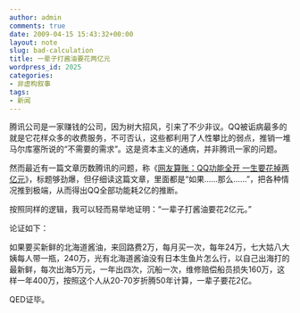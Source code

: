 ```yaml
---
author: admin
comments: true
date: 2009-04-15 15:43:32+00:00
layout: note
slug: bad-calculation
title: 一辈子打酱油要花两亿元
wordpress_id: 2025
categories:
- 非虚构叙事
tags:
- 新闻
---
```


腾讯公司是一家赚钱的公司，因为树大招风，引来了不少非议。QQ被诟病最多的就是它花样众多的收费服务，不可否认，这些都利用了人性攀比的弱点，推销一堆马尔库塞所说的“不需要的需求”。这是资本主义的通病，并非腾讯一家的问题。

然而最近有一篇文章历数腾讯的问题，称《[网友算账：QQ功能全开 一生要花掉两亿元](http://city.hzrb.cn/system/2009/04/15/010023872.shtml)》，标题够劲爆，但仔细读这篇文章，里面都是“如果……那么……”，把各种情况推到极端，从而得出QQ全部功能耗2亿的推断。

按照同样的逻辑，我可以轻而易举地证明：“一辈子打酱油要花2亿元。”

论证如下：

如果要买新鲜的北海道酱油，来回路费2万，每月买一次，每年24万，七大姑八大姨每人带一瓶，240万，光有北海道酱油没有日本生鱼片怎么行，以自己出海打的最新鲜，每次出海5万元，一年出四次，沉船一次，维修赔偿船员损失160万，这样一年400万，按照这个人从20-70岁折腾50年计算，一辈子要花2亿。

QED证毕。
